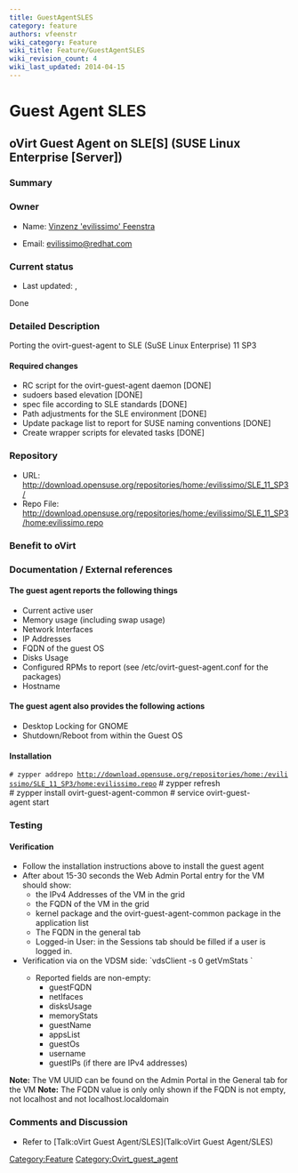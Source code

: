 ```yaml
---
title: GuestAgentSLES
category: feature
authors: vfeenstr
wiki_category: Feature
wiki_title: Feature/GuestAgentSLES
wiki_revision_count: 4
wiki_last_updated: 2014-04-15
---
```


# Guest Agent SLES

## oVirt Guest Agent on SLE[S] (SUSE Linux Enterprise [Server])

### Summary

### Owner

*   Name: [ Vinzenz 'evilissimo' Feenstra](User:Vfeenstr)

<!-- -->

*   Email: <evilissimo@redhat.com>

### Current status

*   Last updated: ,

Done

### Detailed Description

Porting the ovirt-guest-agent to SLE (SuSE Linux Enterprise) 11 SP3

#### Required changes

*   RC script for the ovirt-guest-agent daemon [DONE]
*   sudoers based elevation [DONE]
*   spec file according to SLE standards [DONE]
*   Path adjustments for the SLE environment [DONE]
*   Update package list to report for SUSE naming conventions [DONE]
*   Create wrapper scripts for elevated tasks [DONE]

### Repository

*   URL: <http://download.opensuse.org/repositories/home:/evilissimo/SLE_11_SP3/>
*   Repo File: <http://download.opensuse.org/repositories/home:/evilissimo/SLE_11_SP3/home:evilissimo.repo>

### Benefit to oVirt

### Documentation / External references

#### The guest agent reports the following things

*   Current active user
*   Memory usage (including swap usage)
*   Network Interfaces
*   IP Addresses
*   FQDN of the guest OS
*   Disks Usage
*   Configured RPMs to report (see /etc/ovirt-guest-agent.conf for the packages)
*   Hostname

#### The guest agent also provides the following actions

*   Desktop Locking for GNOME
*   Shutdown/Reboot from within the Guest OS

#### Installation

`# zypper addrepo `[`http://download.opensuse.org/repositories/home:/evilissimo/SLE_11_SP3/home:evilissimo.repo`](http://download.opensuse.org/repositories/home:/evilissimo/SLE_11_SP3/home:evilissimo.repo)
      # zypper refresh
      # zypper install ovirt-guest-agent-common
      # service ovirt-guest-agent start 

### Testing

#### Verification

*   Follow the installation instructions above to install the guest agent
*   After about 15-30 seconds the Web Admin Portal entry for the VM should show:
    -   the IPv4 Addresses of the VM in the grid
    -   the FQDN of the VM in the grid
    -   kernel package and the ovirt-guest-agent-common package in the application list
    -   The FQDN in the general tab
    -   Logged-in User: in the Sessions tab should be filled if a user is logged in.
*   Verification via on the VDSM side: \`vdsClient -s 0 getVmStats <VM UUID>\`
    -   Reported fields are non-empty:
        -   guestFQDN
        -   netIfaces
        -   disksUsage
        -   memoryStats
        -   guestName
        -   appsList
        -   guestOs
        -   username
        -   guestIPs (if there are IPv4 addresses)

**Note:** The VM UUID can be found on the Admin Portal in the General tab for the VM **Note:** The FQDN value is only only shown if the FQDN is not empty, not localhost and not localhost.localdomain

### Comments and Discussion

*   Refer to [Talk:oVirt Guest Agent/SLES](Talk:oVirt Guest Agent/SLES)

<Category:Feature> <Category:Ovirt_guest_agent>
